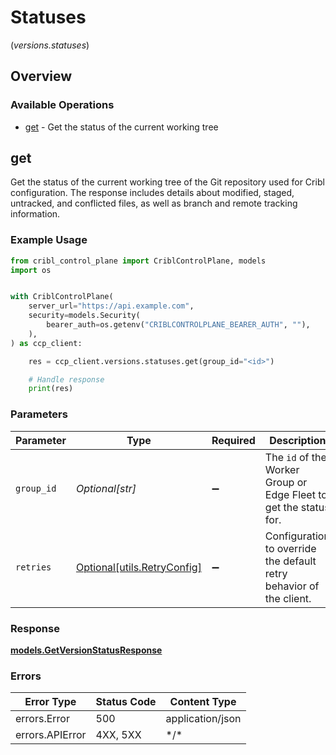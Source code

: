 # Statuses
(*versions.statuses*)

## Overview

### Available Operations

* [get](#get) - Get the status of the current working tree

## get

Get the status of the current working tree of the Git repository used for Cribl configuration. The response includes details about modified, staged, untracked, and conflicted files, as well as branch and remote tracking information.

### Example Usage

<!-- UsageSnippet language="python" operationID="getVersionStatus" method="get" path="/version/status" -->
```python
from cribl_control_plane import CriblControlPlane, models
import os


with CriblControlPlane(
    server_url="https://api.example.com",
    security=models.Security(
        bearer_auth=os.getenv("CRIBLCONTROLPLANE_BEARER_AUTH", ""),
    ),
) as ccp_client:

    res = ccp_client.versions.statuses.get(group_id="<id>")

    # Handle response
    print(res)

```

### Parameters

| Parameter                                                                    | Type                                                                         | Required                                                                     | Description                                                                  |
| ---------------------------------------------------------------------------- | ---------------------------------------------------------------------------- | ---------------------------------------------------------------------------- | ---------------------------------------------------------------------------- |
| `group_id`                                                                   | *Optional[str]*                                                              | :heavy_minus_sign:                                                           | The <code>id</code> of the Worker Group or Edge Fleet to get the status for. |
| `retries`                                                                    | [Optional[utils.RetryConfig]](../../models/utils/retryconfig.md)             | :heavy_minus_sign:                                                           | Configuration to override the default retry behavior of the client.          |

### Response

**[models.GetVersionStatusResponse](../../models/getversionstatusresponse.md)**

### Errors

| Error Type       | Status Code      | Content Type     |
| ---------------- | ---------------- | ---------------- |
| errors.Error     | 500              | application/json |
| errors.APIError  | 4XX, 5XX         | \*/\*            |